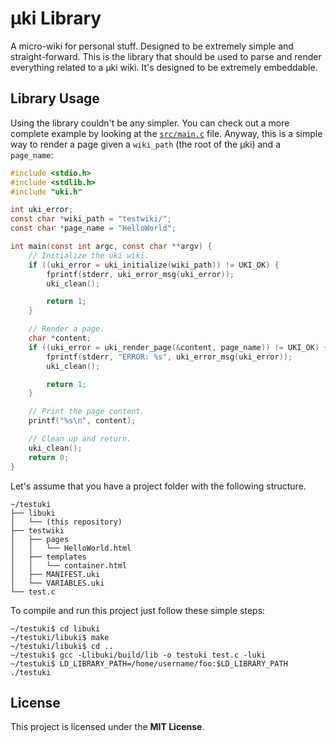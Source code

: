 # μki Library

A micro-wiki for personal stuff. Designed to be extremely simple and
straight-forward. This is the library that should be used to parse and render
everything related to a μki wiki. It's designed to be extremely embeddable.


## Library Usage

Using the library couldn't be any simpler. You can check out a more complete
example by looking at the [`src/main.c`](/src/main.c) file. Anyway, this is
a simple way to render a page given a `wiki_path` (the root of the μki) and
a `page_name`:

```c
#include <stdio.h>
#include <stdlib.h>
#include "uki.h"

int uki_error;
const char *wiki_path = "testwiki/";
const char *page_name = "HelloWorld";

int main(const int argc, const char **argv) {
	// Initialize the uki wiki.
	if ((uki_error = uki_initialize(wiki_path)) != UKI_OK) {
		fprintf(stderr, uki_error_msg(uki_error));
		uki_clean();

		return 1;
	}

	// Render a page.
	char *content;
	if ((uki_error = uki_render_page(&content, page_name)) != UKI_OK) {
		fprintf(stderr, "ERROR: %s", uki_error_msg(uki_error));
		uki_clean();

		return 1;
	}

	// Print the page content.
	printf("%s\n", content);

	// Clean up and return.
	uki_clean();
	return 0;
}
```

Let's assume that you have a project folder with the following structure.

```
~/testuki
├── libuki
│   └── (this repository)
├── testwiki
│   ├── pages
│   │   └── HelloWorld.html
│   ├── templates
│   │   └── container.html
│   ├── MANIFEST.uki
│   └── VARIABLES.uki
└── test.c
```

To compile and run this project just follow these simple steps:

```console
~/testuki$ cd libuki
~/testuki/libuki$ make
~/testuki/libuki$ cd ..
~/testuki$ gcc -Llibuki/build/lib -o testuki test.c -luki
~/testuki$ LD_LIBRARY_PATH=/home/username/foo:$LD_LIBRARY_PATH ./testuki
```


## License

This project is licensed under the **MIT License**.
